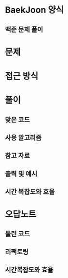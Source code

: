 # BaekJoon 양식
## 백준 문제 풀이

# 문제

# 접근 방식

# 풀이
## 맞은 코드
## 사용 알고리즘
## 참고 자료

## 출력 및 예시

## 시간 복잡도와 효율

# 오답노트
## 틀린 코드

## 리팩토링

##  시간복잡도와 효율
